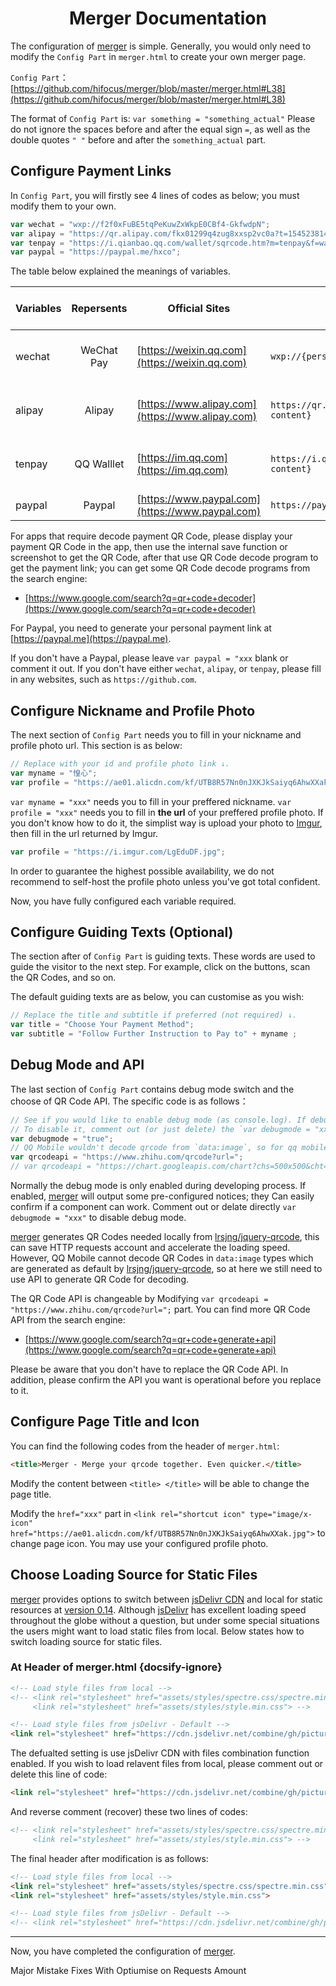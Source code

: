 <h1 align="center">Merger Documentation</h1>

The configuration of [merger](https://github.com/hifocus/merger) is simple. Generally, you would only need to modify the `Config Part` in `merger.html` to create your own merger page.

`Config Part`：[https://github.com/hifocus/merger/blob/master/merger.html#L38](https://github.com/hifocus/merger/blob/master/merger.html#L38)


The format of `Config Part` is: `var something = "something_actual"` Please do not ignore the spaces before and after the equal sign `=`, as well as the double quotes `" "` before and after the `something_actual` part.

## Configure Payment Links

In `Config Part`, you will firstly see 4 lines of codes as below; you must modify them to your own.

```javascript
var wechat = "wxp://f2f0xFuBE5tqPeKuwZxWkpE0CBf4-GkfwdpN";
var alipay = "https://qr.alipay.com/fkx01299q4zug8xxsp2vc0a?t=1545238142543";
var tenpay = "https://i.qianbao.qq.com/wallet/sqrcode.htm?m=tenpay&f=wallet&a=1&ac=26E3D12F23952F04A9553D36B31F18BC3AEA141B073F9DD9BC3747C823819645&u=1031092401&n=惶心";
var paypal = "https://paypal.me/hxco";
```

The table below explained the meanings of variables.

| Variables   |       Repersents        | Official Sites                                         | Link Styles           | Method to Get the Link   |
| ------ | :---------------: | ------------------------------------------------ | ------------------------------------------------- | -------------- |
| wechat |  WeChat Pay  | [https://weixin.qq.com](https://weixin.qq.com)   | `wxp://{personalised-content}`                    | Decode Payment QR Code |
| alipay |  Alipay  | [https://www.alipay.com](https://www.alipay.com) | `https://qr.alipay.com/{personalised-content}`    | Decode Payment QR Code |
| tenpay | QQ Walllet | [https://im.qq.com](https://im.qq.com)           | `https://i.qianbao.qq.com/{personalised-content}` | Decode Payment QR Code |
| paypal |   Paypal   | [https://www.paypal.com](https://www.paypal.com) | `https://paypal.me/{username}`                    | From Website     |

For apps that require decode payment QR Code, please display your payment QR Code in the app, then use the internal save function or screenshot to get the QR Code, after that use QR Code decode program to get the payment link; you can get some QR Code decode programs from the search engine:

- [https://www.google.com/search?q=qr+code+decoder](https://www.google.com/search?q=qr+code+decoder)

For Paypal, you need to generate your personal payment link at [https://paypal.me](https://paypal.me).

If you don't have a Paypal, please leave `var paypal = "xxx` blank or comment it out.
If you don't have either `wechat`, `alipay`, or `tenpay`, please fill in any websites, such as `https://github.com`.

## Configure Nickname and Profile Photo

The next section of `Config Part` needs you to fill in your nickname and profile photo url. This section is as below:

```javascript
// Replace with your id and profile photo link ↓.
var myname = "惶心";
var profile = "https://ae01.alicdn.com/kf/UTB8R57Nn0nJXKJkSaiyq6AhwXXak.jpg";
```

`var myname = "xxx"` needs you to fill in your preffered nickname.
`var profile = "xxx"` needs you to fill in **the url** of your preffered profile photo. If you don't know how to do it, the simplist way is upload your photo to [Imgur](https://imgur.com), then fill in the url returned by Imgur.

```javascript
var profile = "https://i.imgur.com/LgEduDF.jpg";
```

In order to guarantee the highest possible availability, we do not recommend to self-host the profile photo unless you've got total confident.

Now, you have fully configured each variable required.

## Configure Guiding Texts (Optional)

The section after of `Config Part` is guiding texts. These words are used to guide the visitor to the next step. For example, click on the buttons, scan the QR Codes, and so on.

The default guiding texts are as below, you can customise as you wish:

```javascript
// Replace the title and subtitle if preferred (not required) ↓.
var title = "Choose Your Payment Method";
var subtitle = "Follow Further Instruction to Pay to" + myname ;
```

## Debug Mode and API

The last section of `Config Part` contains debug mode switch and the choose of QR Code API. The specific code is as follows：

```javascript
// See if you would like to enable debug mode (as console.log). If debug mode is disabled, the console will be cleared.
// To disable it, comment out (or just delete) the `var debugmode = "xxx" part` ↓.
var debugmode = "true";
// QQ Mobile wouldn't decode qrcode from `data:image`, so for qq mobile only speical qrcode that generate from qrcode api is required.
var qrcodeapi = "https://www.zhihu.com/qrcode?url=";
// var qrcodeapi = "https://chart.googleapis.com/chart?chs=500x500&cht=qr&chld=L|1&choe=UTF-8&chl="; // Inaccessible in China. Backup use only.
```

Normally the debug mode is only enabled during developing process. If enabled, [merger](https://github.com/hifocus/merger) will output some pre-configured notices; they Can easily confirm if a component can work. Comment out or delate directly `var debugmode = "xxx"` to disable debug mode.

[merger](https://github.com/hifocus/merger) generates QR Codes needed locally from [lrsjng/jquery-qrcode](https://github.com/lrsjng/jquery-qrcode), this can save HTTP requests account and accelerate the loading speed. However, QQ Mobile cannot decode QR Codes in `data:image` types which are generated as default by [lrsjng/jquery-qrcode](https://github.com/lrsjng/jquery-qrcode), so at here we still need to use API to generate QR Code for decoding.

The QR Code API is changeable by Modifying `var qrcodeapi = "https://www.zhihu.com/qrcode?url=";` part. You can find more QR Code API from the search engine:
- [https://www.google.com/search?q=qr+code+generate+api](https://www.google.com/search?q=qr+code+generate+api)

Please be aware that you don't have to replace the QR Code API. In addition, please confirm the API you want is operational before you replace to it.

## Configure Page Title and Icon

You can find the following codes from the header of `merger.html`:

```html
<title>Merger - Merge your qrcode together. Even quicker.</title>
```

Modify the content between `<title> </title>` will be able to change the page title.

Modify the `href="xxx"` part in `<link rel="shortcut icon" type="image/x-icon" href="https://ae01.alicdn.com/kf/UTB8R57Nn0nJXKJkSaiyq6AhwXXak.jpg">` to change page icon. You may use your configured profile photo.

## Choose Loading Source for Static Files

[merger](https://github.com/hifocus/merger) provides options to switch between [jsDelivr CDN](https://www.jsdelivr.com) and local for static resources at [version 0.14](https://github.com/hifocus/merger/releases/tag/0.14). Although [jsDelivr](https://www.jsdelivr.com) has excellent loading speed throughout the globe without a question, but under some special situations the users might want to load static files from local. Below states how to switch loading source for static files.

### At Header of merger.html {docsify-ignore}

```html
<!-- Load style files from local -->
<!-- <link rel="stylesheet" href="assets/styles/spectre.css/spectre.min.css">
     <link rel="stylesheet" href="assets/styles/style.min.css"> -->

<!-- Load style files from jsDelivr - Default -->
<link rel="stylesheet" href="https://cdn.jsdelivr.net/combine/gh/picturepan2/spectre@0.5.7/dist/spectre.min.css,gh/hifocus/merger@0.14/assets/styles/style.min.css"/>
```
The defualted setting is use jsDelivr CDN with files combination function enabled. If you wish to load relavent files from local, please comment out or delete this line of code:

```html
<link rel="stylesheet" href="https://cdn.jsdelivr.net/combine/gh/picturepan2/spectre@0.5.7/dist/spectre.min.css,gh/hifocus/merger@0.14/assets/styles/style.min.css"/>
```

And reverse comment (recover) these two lines of codes:

```html
<!-- <link rel="stylesheet" href="assets/styles/spectre.css/spectre.min.css">
     <link rel="stylesheet" href="assets/styles/style.min.css"> -->
```

The final header after modification is as follows:

```html
<!-- Load style files from local -->
<link rel="stylesheet" href="assets/styles/spectre.css/spectre.min.css">
<link rel="stylesheet" href="assets/styles/style.min.css">

<!-- Load style files from jsDelivr - Default -->
<!-- <link rel="stylesheet" href="https://cdn.jsdelivr.net/combine/gh/picturepan2/spectre@0.5.7/dist/spectre.min.css,gh/hifocus/merger@0.14/assets/styles/style.min.css"/> -->
```

---

Now, you have completed the configuration of [merger](https://github.com/hifocus/merger).

Major Mistake Fixes With Optiumise on Requests Amount

